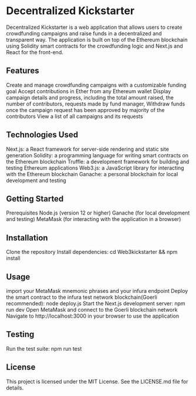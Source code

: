 # Decentralized Kickstarter
Decentralized Kickstarter is a web application that allows users to create crowdfunding campaigns and raise funds in a decentralized and transparent way. The application is built on top of the Ethereum blockchain using Solidity smart contracts for the crowdfunding logic and Next.js and React for the front-end.

## Features
Create and manage crowdfunding campaigns with a customizable funding goal
Accept contributions in Ether from any Ethereum wallet
Display campaign details and progress, including the total amount raised, the number of contributors, requests made by fund manager, 
Withdraw funds once the campaign request has been approved by majority of the contributors
View a list of all campaigns and its requests
## Technologies Used
Next.js: a React framework for server-side rendering and static site generation
Solidity: a programming language for writing smart contracts on the Ethereum blockchain
Truffle: a development framework for building and testing Ethereum applications
Web3.js: a JavaScript library for interacting with the Ethereum blockchain
Ganache: a personal blockchain for local development and testing
## Getting Started
Prerequisites
Node.js (version 12 or higher)
Ganache (for local development and testing)
MetaMask (for interacting with the application in a browser)
## Installation
Clone the repository
Install dependencies: cd Web3kickstarter && npm install
## Usage
import your MetaMask mnemonic phrases and your infura endpoint
Deploy the smart contract to the infura test network blockchain(Goerli recommended): node deploy.js
Start the Next.js development server: npm run dev
Open MetaMask and connect to the Goerli blockchain network
Navigate to http://localhost:3000 in your browser to use the application
## Testing
Run the test suite: npm run test

## License
This project is licensed under the MIT License. See the LICENSE.md file for details.
